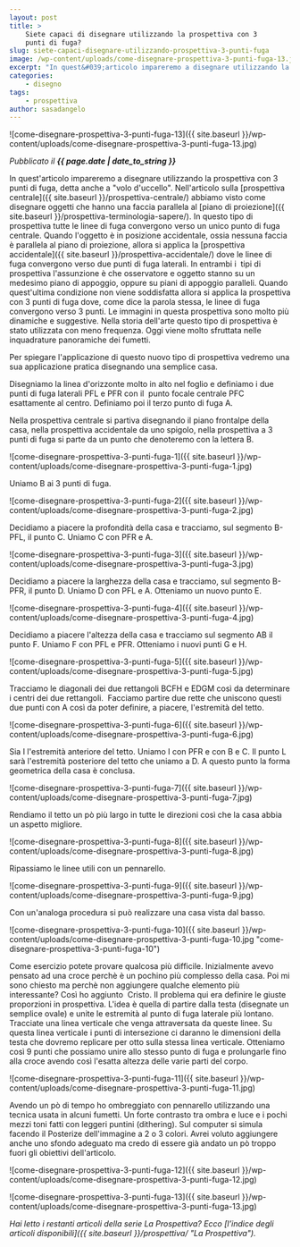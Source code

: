 ```yaml
---
layout: post
title: >
    Siete capaci di disegnare utilizzando la prospettiva con 3
    punti di fuga?
slug: siete-capaci-disegnare-utilizzando-prospettiva-3-punti-fuga
image: /wp-content/uploads/come-disegnare-prospettiva-3-punti-fuga-13.jpg
excerpt: "In quest&#039;articolo impareremo a disegnare utilizzando la prospettiva con 3 punti di fuga, detta anche a &quot;volo d&#039;uccello&quot;. Nell&#039;articolo sulla prospettiva"
categories:
    - disegno
tags:
    - prospettiva
author: sasadangelo
---
```


![come-disegnare-prospettiva-3-punti-fuga-13]({{ site.baseurl }}/wp-content/uploads/come-disegnare-prospettiva-3-punti-fuga-13.jpg)

_Pubblicato il **{{ page.date | date_to_string }}**_

In quest'articolo impareremo a disegnare utilizzando la prospettiva con 3 punti di fuga, detta anche a "volo d'uccello". Nell'articolo sulla [prospettiva centrale]({{ site.baseurl }}/prospettiva-centrale/) abbiamo visto come disegnare oggetti che hanno una faccia parallela al [piano di proiezione]({{ site.baseurl }}/prospettiva-terminologia-sapere/). In questo tipo di prospettiva tutte le linee di fuga convergono verso un unico punto di fuga centrale. Quando l'oggetto è in posizione accidentale, ossia nessuna faccia è parallela al piano di proiezione, allora si applica la [prospettiva accidentale]({{ site.baseurl }}/prospettiva-accidentale/) dove le linee di fuga convergono verso due punti di fuga laterali. In entrambi i  tipi di prospettiva l'assunzione è che osservatore e oggetto stanno su un medesimo piano di appoggio, oppure su piani di appoggio paralleli. Quando quest'ultima condizione non viene soddisfatta allora si applica la prospettiva con 3 punti di fuga dove, come dice la parola stessa, le linee di fuga convergono verso 3 punti. Le immagini in questa prospettiva sono molto più dinamiche e suggestive. Nella storia dell'arte questo tipo di prospettiva è stato utilizzata con meno frequenza. Oggi viene molto sfruttata nelle inquadrature panoramiche dei fumetti.

Per spiegare l'applicazione di questo nuovo tipo di prospettiva vedremo una sua applicazione pratica disegnando una semplice casa.

Disegniamo la linea d'orizzonte molto in alto nel foglio e definiamo i due punti di fuga laterali PFL e PFR con il  punto focale centrale PFC esattamente al centro. Definiamo poi il terzo punto di fuga A.

Nella prospettiva centrale si partiva disegnando il piano frontalpe della casa, nella prospettiva accidentale da uno spigolo, nella prospettiva a 3 punti di fuga si parte da un punto che denoteremo con la lettera B.

![come-disegnare-prospettiva-3-punti-fuga-1]({{ site.baseurl }}/wp-content/uploads/come-disegnare-prospettiva-3-punti-fuga-1.jpg)

Uniamo B ai 3 punti di fuga.

![come-disegnare-prospettiva-3-punti-fuga-2]({{ site.baseurl }}/wp-content/uploads/come-disegnare-prospettiva-3-punti-fuga-2.jpg)

Decidiamo a piacere la profondità della casa e tracciamo, sul segmento B-PFL, il punto C. Uniamo C con PFR e A.

![come-disegnare-prospettiva-3-punti-fuga-3]({{ site.baseurl }}/wp-content/uploads/come-disegnare-prospettiva-3-punti-fuga-3.jpg)

Decidiamo a piacere la larghezza della casa e tracciamo, sul segmento B-PFR, il punto D. Uniamo D con PFL e A. Otteniamo un nuovo punto E.

![come-disegnare-prospettiva-3-punti-fuga-4]({{ site.baseurl }}/wp-content/uploads/come-disegnare-prospettiva-3-punti-fuga-4.jpg)

Decidiamo a piacere l'altezza della casa e tracciamo sul segmento AB il punto F. Uniamo F con PFL e PFR. Otteniamo i nuovi punti G e H.

![come-disegnare-prospettiva-3-punti-fuga-5]({{ site.baseurl }}/wp-content/uploads/come-disegnare-prospettiva-3-punti-fuga-5.jpg)

Tracciamo le diagonali dei due rettangoli BCFH e EDGM così da determinare i centri dei due rettangoli.  Facciamo partire due rette che uniscono questi due punti con A così da poter definire, a piacere, l'estremità del tetto.

![come-disegnare-prospettiva-3-punti-fuga-6]({{ site.baseurl }}/wp-content/uploads/come-disegnare-prospettiva-3-punti-fuga-6.jpg)

Sia I l'estremità anteriore del tetto. Uniamo I con PFR e con B e C. Il punto L sarà l'estremità posteriore del tetto che uniamo a D. A questo punto la forma geometrica della casa è conclusa.

![come-disegnare-prospettiva-3-punti-fuga-7]({{ site.baseurl }}/wp-content/uploads/come-disegnare-prospettiva-3-punti-fuga-7.jpg)

Rendiamo il tetto un pò più largo in tutte le direzioni così che la casa abbia un aspetto migliore.

![come-disegnare-prospettiva-3-punti-fuga-8]({{ site.baseurl }}/wp-content/uploads/come-disegnare-prospettiva-3-punti-fuga-8.jpg)

Ripassiamo le linee utili con un pennarello.

![come-disegnare-prospettiva-3-punti-fuga-9]({{ site.baseurl }}/wp-content/uploads/come-disegnare-prospettiva-3-punti-fuga-9.jpg)

Con un'analoga procedura si può realizzare una casa vista dal basso.

![come-disegnare-prospettiva-3-punti-fuga-10]({{ site.baseurl }}/wp-content/uploads/come-disegnare-prospettiva-3-punti-fuga-10.jpg "come-disegnare-prospettiva-3-punti-fuga-10")

Come esercizio potete provare qualcosa più difficile. Inizialmente avevo pensato ad una croce perchè è un pochino più complesso della casa. Poi mi sono chiesto ma perchè non aggiungere qualche elemento più interessante? Così ho aggiunto  Cristo. Il problema qui era definire le giuste proporzioni in prospettiva. L'idea è quella di partire dalla testa (disegnate un semplice ovale) e unite le estremità al punto di fuga laterale più lontano. Tracciate una linea verticale che venga attraversata da queste linee. Su questa linea verticale i punti di intersezione ci daranno le dimensioni della testa che dovremo replicare per otto sulla stessa linea verticale. Otteniamo così 9 punti che possiamo unire allo stesso punto di fuga e prolungarle fino alla croce avendo così l'esatta altezza delle varie parti del corpo.

![come-disegnare-prospettiva-3-punti-fuga-11]({{ site.baseurl }}/wp-content/uploads/come-disegnare-prospettiva-3-punti-fuga-11.jpg)

Avendo un pò di tempo ho ombreggiato con pennarello utilizzando una tecnica usata in alcuni fumetti. Un forte contrasto tra ombra e luce e i pochi mezzi toni fatti con leggeri puntini (dithering). Sul computer si simula facendo il Posterize dell'immagine a 2 o 3 colori. Avrei voluto aggiungere anche uno sfondo adeguato ma credo di essere già andato un pò troppo fuori gli obiettivi dell'articolo.

![come-disegnare-prospettiva-3-punti-fuga-12]({{ site.baseurl }}/wp-content/uploads/come-disegnare-prospettiva-3-punti-fuga-12.jpg)

![come-disegnare-prospettiva-3-punti-fuga-13]({{ site.baseurl }}/wp-content/uploads/come-disegnare-prospettiva-3-punti-fuga-13.jpg)

_Hai letto i restanti articoli della serie La Prospettiva? Ecco [l’indice degli articoli disponibili]({{ site.baseurl }}/prospettiva/ "La Prospettiva")._
